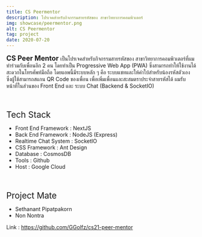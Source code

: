 ```yaml
---
title: CS Peermentor
description: โปรเจคสำหรับกิจกรรมสายรหัสของ สาขาวิทยาการคอมพิวเตอร์
img: showcase/peermentor.png
alt: CS Peermentor
tag: project
date: 2020-07-20
---
```


<b style="font-size:1.3em"> CS Peer Mentor </b> เป็นโปรเจคสำหรับกิจกรรมสายรหัสของ สาขาวิทยาการคอมพิวเตอร์ที่ผมทำร่วมกับเพื่อนอีก 2 คน โดยทำเป็น Progressive Web App (PWA) ซึ่งสามารถทำให้ใช้งานได้สะดวกในโทรศัพท์มือถือ โดยแอพนี้มีระบบหลัก ๆ คือ ระบบแชทและให้คำใบ้สำหรับน้องรหัสตัวเอง ซึ่งผู้ใช้สามารถสแกน QR Code ของเพื่อน เพื่อเพิ่มเพื่อนและสะสมตราประจำสายรหัสได้ ผมรับหน้าที่ในส่วนของ Front End และ ระบบ Chat (Backend & SocketIO)

<br/>
<p style="font-size:1.6em;margin-bottom:2%">Tech Stack</p>

- Front End Framework : NextJS
- Back End Framework : NodeJS (Express)
- Realtime Chat System : SocketIO
- CSS Framework : Ant Design
- Database : CosmosDB 
- Tools : Github 
- Host : Google Cloud
<br/>

<p style="font-size:1.6em;margin-bottom:2%">Project Mate</p>

- Sethanant Pipatpakorn 
- Non Nontra

Link : https://github.com/GGolfz/cs21-peer-mentor
